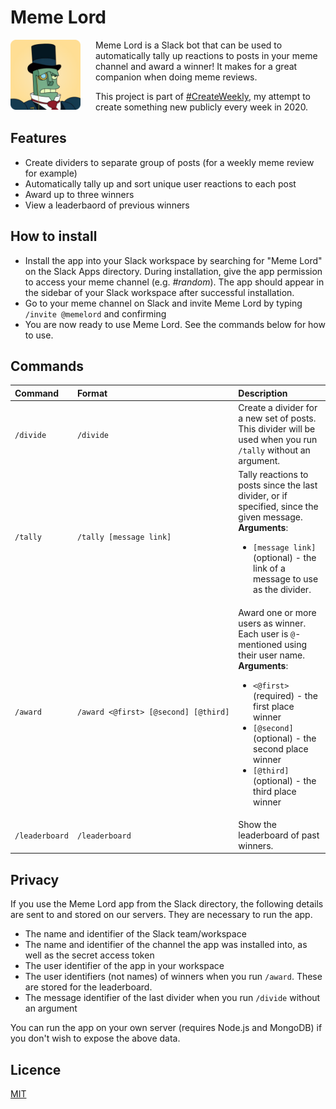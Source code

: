 # Meme Lord

<img src="./memelord.png" alt="Meme Lord icon" width="112" height="112" align="left" style="margin-right: 24px" />

Meme Lord is a Slack bot that can be used to automatically tally up reactions to posts in your meme channel and award a winner! It makes for a great companion when doing meme reviews.

This project is part of [#CreateWeekly](https://dev.to/josephuspaye/createweekly-create-something-new-publicly-every-week-in-2020-1nh9), my attempt to create something new publicly every week in 2020.

## Features

-   Create dividers to separate group of posts (for a weekly meme review for example)
-   Automatically tally up and sort unique user reactions to each post
-   Award up to three winners
-   View a leaderbaord of previous winners

## How to install

-   Install the app into your Slack workspace by searching for "Meme Lord" on the Slack Apps directory. During installation, give the app permission to access your meme channel (e.g. _#random_). The app should appear in the sidebar of your Slack workspace after successful installation.
-   Go to your meme channel on Slack and invite Meme Lord by typing `/invite @memelord` and confirming
-   You are now ready to use Meme Lord. See the commands below for how to use.

## Commands

| Command        | Format                                                         | Description                                                                                                                                                                                                                                                                                                                     |
| :------------- | :------------------------------------------------------------- | :------------------------------------------------------------------------------------------------------------------------------------------------------------------------------------------------------------------------------------------------------------------------------------------------------------------------------ |
| `/divide`      | `/divide`                                                      | Create a divider for a new set of posts. This divider will be used when you run `/tally` without an argument.                                                                                                                                                                                                                   |
| `/tally`       | `/tally [message link]`                                        | Tally reactions to posts since the last divider, or if specified, since the given message. <br>**Arguments**: <ul><li><code>[message link]</code> (optional) - the link of a message to use as the divider.</li></ul>                                                                                                           |
| `/award`       | <code>/award&nbsp;<@first>&nbsp;[@second]&nbsp;[@third]</code> | Award one or more users as winner. Each user is `@`-mentioned using their user name. <br>**Arguments**: <ul><li><code>&lt;@first&gt;</code> (required) - the first place winner</li><li><code>[@second]</code> (optional) - the second place winner</li><li><code>[@third]</code> (optional) - the third place winner</li></ul> |
| `/leaderboard` | `/leaderboard`                                                 | Show the leaderboard of past winners.                                                                                                                                                                                                                                                                                           |

## Privacy

If you use the Meme Lord app from the Slack directory, the following details are sent to and stored on our servers. They are necessary to run the app.

-   The name and identifier of the Slack team/workspace
-   The name and identifier of the channel the app was installed into, as well as the secret access token
-   The user identifier of the app in your workspace
-   The user identifiers (not names) of winners when you run `/award`. These are stored for the leaderboard.
-   The message identifier of the last divider when you run `/divide` without an argument

You can run the app on your own server (requires Node.js and MongoDB) if you don't wish to expose the above data.

## Licence

[MIT](LICENCE)
